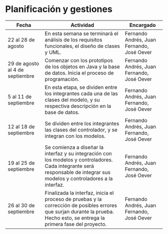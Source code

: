 # Planificación y gestiones


| Fecha | Actividad | Encargado |
|-|-|-|
| 22 al 28 de agosto | En esta semana se terminará el análisis de los requisitos funcionales, el diseño de clases y UML. | Fernando Andrés, Juan Fernando, José Oever |
|29 de agosto al 4 de septiembre | Comenzar con los prototipos de los objetos en Java y la base de datos. Inicia el proceso de programación. | Fernando Andrés, Juan Fernando, José Oever |
| 5 al 11 de septiembre | En esta etapa, se dividen entre los integrantes cada una de las clases del modelo, y su respectiva descripción en la base de datos. | Fernando Andrés, Juan Fernando, José Oever |
| 12 al 18 de septiembre | Se dividen entre los integrantes las clases del controlador, y se integran con los modelos. | Fernando Andrés, Juan Fernando, José Oever |
| 19 al 25 de septiembre | Se comienza a diseñar la interfaz y su integración con los modelos y controladores. Cada integrante será responsable de integrar sus modelos y controladores a la interfaz. | Fernando Andrés, Juan Fernando, José Oever |
| 26 al 30 de septiembre | Finalizada la interfaz, inicia el proceso de pruebas y la corrección de posibles errores que surjan durante la prueba. Hecho esto, se entrega la primera fase del proyecto. | Fernando Andrés, Juan Fernando, José Oever |

